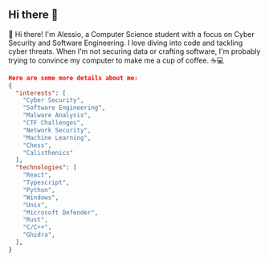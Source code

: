 ## Hi there 👋

👋 Hi there! 
I'm Alessio, a Computer Science student with a focus on Cyber Security and Software Engineering. I love diving into code and tackling cyber threats. When I'm not securing data or crafting software, I'm probably trying to convince my computer to make me a cup of coffee. ☕💻

```json
Here are some more details about me:
{
  "interests": [
    "Cyber Security",
    "Software Engineering",
    "Malware Analysis",
    "CTF Challenges",
    "Network Security",
    "Machine Learning",
    "Chess",
    "Calisthenics"
  ],
  "technologies": [
    "React",
    "Typescript",
    "Python",
    "Windows",
    "Unix",
    "Microsoft Defender",
    "Rust",
    "C/C++",
    "Ghidra",
  ],
}
